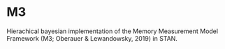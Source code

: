 # M3
Hierachical bayesian implementation of the Memory Measurement Model Framework (M3; Oberauer &amp; Lewandowsky, 2019) in STAN.
